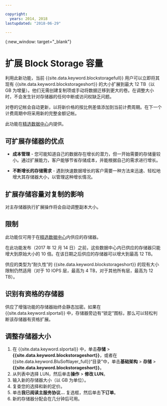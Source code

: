 ```yaml
---

copyright:
  years: 2014, 2018
lastupdated: "2018-06-29"

---
```

{:new_window: target="_blank"}

# 扩展 Block Storage 容量

利用此新功能，当前 {{site.data.keyword.blockstoragefull}} 用户可以立即将其现有 {{site.data.keyword.blockstorageshort}} 的大小扩展到最大 12 TB（以 GB 为增量）。他们无需创建复制项或手动将数据迁移到更大的卷。在调整大小时，不会发生针对存储器的任何中断或访问权缺乏问题。 

对卷的记帐会自动更新，以将新价格的按比例差值添加到当前计费周期。在下一个计费周期中将采用新的完整金额记帐。

此功能在[精选数据中心](new-ibm-block-and-file-storage-location-and-features.html)内提供。 

## 可扩展存储器的优点

- **成本管理** - 您可能知道自己的数据存在增长的潜力，但一开始需要的存储量较小。通过扩展能力，客户能够节省存储成本，并能根据自己的需求进行增长。  

- **不断增长的存储需求** - 遇到快速数据增长的客户需要一种方法来迅速、轻松地增大其存储器大小，以管理这种增长情况。

## 扩展存储容量对复制的影响

对主存储器执行扩展操作将会自动调整副本大小。 

## 限制

此功能仅可用于在[精选数据中心](new-ibm-block-and-file-storage-location-and-features.html)内供应的存储器。 

在此功能发布（2017 年 12 月 14 日）之前，这些数据中心内已供应的存储器只能增大到原始大小的 10 倍。在该日期之后供应的存储器可以增大到最高 12 TB。 

供应的类型为“耐久性”的 {{site.data.keyword.blockstorageshort}} 的现有大小限制仍然适用（对于 10 IOPS 层，最高为 4 TB，对于其他所有层，最高为 12 TB）。

## 识别有资格的存储器

供应了增强功能的存储器始终会静态加密。如果在 {{site.data.keyword.slportal}} 中，存储器旁边有“锁定”图标，那么可以轻松判断该存储器有资格扩展。 

## 调整存储器大小

1. 在 {{site.data.keyword.slportal}} 中，单击**存储** > **{{site.data.keyword.blockstorageshort}}**，或者在 {{site.data.keyword.BluSoftlayer_full}}“目录”中，单击**基础架构** > **存储** > **{{site.data.keyword.blockstorageshort}}**。
2. 从列表中选择 LUN，然后单击**操作** > **修改 LUN**。
3. 输入新的存储器大小（以 GB 为单位）。
4. 复查您的选择和新的定价。
5. 单击**我已阅读主服务协议...** 复选框，然后单击**下订单**。
6. 新的存储器分配会在几分钟后可用。

